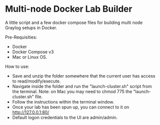 # Multi-node Docker Lab Builder

A little script and a few docker compose files for building multi node Graylog setups in Docker.

Pre-Requisities: 
- Docker 
- Docker Compose v3
- Mac or Linux OS.

How to use: 
- Save and unzip the folder somewhere that the current user has access to read/modify/execute.
- Navigate inside the folder and run the "launch-cluster.sh" script from the terminal. Note: on Mac you may need to chmod 775 the "launch-cluster.sh" file.
- Follow the instructions within the terminal window.
- Once your lab has been spun up, you can connect to it on http://127.0.0.1:80/
- Default logon credentials to the UI are admin/admin.
